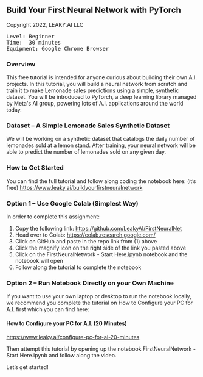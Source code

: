 ## Build Your First Neural Network with PyTorch
Copyright 2022, LEAKY.AI LLC

<pre>
Level: Beginner
Time:  30 minutes
Equipment: Google Chrome Browser
</pre>
### Overview
This free tutorial is intended for anyone curious about building their own A.I. projects. In this tutorial, you will build a neural network from scratch and train it to make Lemonade sales predictions using a simple, synthetic dataset.   You will be introduced to PyTorch, a deep learning library managed by Meta's AI group, powering lots of A.I. applications around the world today. 

### Dataset – A Simple Lemonade Sales Synthetic Dataset
We will be working on a synthetic dataset that catalogs the daily number of lemonades sold at a lemon stand. After training, your neural network will be able to predict the number of lemonades sold on any given day.

### How to Get Started
You can find the full tutorial and follow along coding the notebook here:  (it’s free)
https://www.leaky.ai/buildyourfirstneuralnetwork


### Option 1 – Use Google Colab (Simplest Way)
In order to complete this assignment:
1.	Copy the following link: https://github.com/LeakyAI/FirstNeuralNet
2.	Head over to Colab: https://colab.research.google.com/
3.	Click on GitHub and paste in the repo link from (1) above
4.	Click the magnify icon on the right side of the link you pasted above
5.	Click on the FirstNeuralNetwork - Start Here.ipynb notebook and the notebook will open
6.	Follow along the tutorial to complete the notebook

### Option 2 – Run Notebook Directly on your Own Machine
If you want to use your own laptop or desktop to run the notebook locally, we recommend you complete the tutorial on How to Configure your PC for A.I. first which you can find here:

#### How to Configure your PC for A.I. (20 Minutes)
https://www.leaky.ai/configure-pc-for-ai-20-minutes

Then attempt this tutorial by opening up the notebook FirstNeuralNetwork - Start Here.ipynb and follow along the video.

Let’s get started!